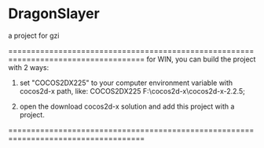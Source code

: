 DragonSlayer
====================================================================================
a project for gzi

====================================================================================
for WIN, you can build the project with 2 ways:

1. set "COCOS2DX225" to your computer environment variable with cocos2d-x path, like:
	COCOS2DX225  F:\cocos2d-x\cocos2d-x-2.2.5;
	
2. open the download cocos2d-x solution and add this project with a project.

====================================================================================